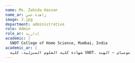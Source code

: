 ```yaml
---
name: Ms. Zahida Hassan
name_ar: زاهدة حسن
image: 2.jpg
department: administrative
role: Admin
role_ar: إدارية
academic: |
  SNDT College of Home Science, Mumbai, India
academic_ar: |
  شهادة كلية العلوم المنزلية، كلية SNDT، مومباي – الهند
---
```

